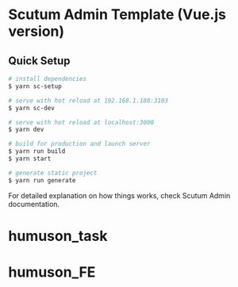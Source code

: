 # Scutum Admin Template (Vue.js version)

## Quick Setup

```bash
# install dependencies
$ yarn sc-setup

# serve with hot reload at 192.168.1.188:3103
$ yarn sc-dev

# serve with hot reload at localhost:3000
$ yarn dev

# build for production and launch server
$ yarn run build
$ yarn start

# generate static project
$ yarn run generate
```

For detailed explanation on how things works, check Scutum Admin documentation.

# humuson_task
# humuson_FE
